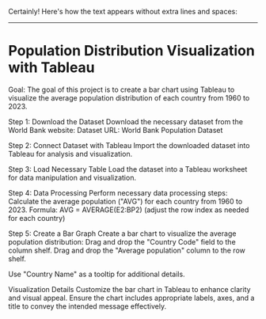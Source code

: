 Certainly! Here's how the text appears without extra lines and spaces:

---

# Population Distribution Visualization with Tableau

Goal: The goal of this project is to create a bar chart using Tableau to visualize the average population distribution of each country from 1960 to 2023.

Step 1: Download the Dataset
Download the necessary dataset from the World Bank website:
Dataset URL: World Bank Population Dataset

Step 2: Connect Dataset with Tableau
Import the downloaded dataset into Tableau for analysis and visualization.

Step 3: Load Necessary Table
Load the dataset into a Tableau worksheet for data manipulation and visualization.

Step 4: Data Processing
Perform necessary data processing steps:
Calculate the average population ("AVG") for each country from 1960 to 2023.
Formula: AVG = AVERAGE(E2:BP2) (adjust the row index as needed for each country)

Step 5: Create a Bar Graph
Create a bar chart to visualize the average population distribution:
Drag and drop the "Country Code" field to the column shelf.
Drag and drop the "Average population" column to the row shelf.

Use "Country Name" as a tooltip for additional details.

Visualization Details
Customize the bar chart in Tableau to enhance clarity and visual appeal.
Ensure the chart includes appropriate labels, axes, and a title to convey the intended message effectively.

